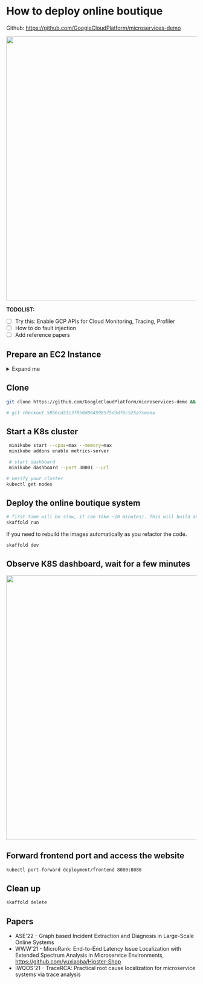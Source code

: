# How to deploy online boutique

Github: https://github.com/GoogleCloudPlatform/microservices-demo

<img src="https://user-images.githubusercontent.com/24642166/213623458-1f140b52-d364-46cd-8e28-430305619226.png" width=700>

**TODOLIST:**

- [ ] Try this: Enable GCP APIs for Cloud Monitoring, Tracing, Profiler
- [ ] How to do fault injection
- [ ] Add reference papers

## Prepare an EC2 Instance

<details>
  <summary>Expand me</summary>
  
### Export env var
```bash
export AWS_PROFILE="aaa"
export INSTANCE_ID="i-001e25e5b4f9f7e51"
export REGION="ap-southeast-2"
```

### Change instance type

```bash
aws ec2 modify-instance-attribute --instance-id $INSTANCE_ID --region $REGION --instance-type "{\"Value\":\"t2.xlarge\"}"
```

### Start instance

```bash
aws ec2 start-instances --instance-ids $INSTANCE_ID --region $REGION
```

### Watch

```bash
watch -n 1 "aws ec2 describe-instances --region $REGION | jq .Reservations[0].Instances[0].State.Name"
```

### SSH to the instance

```bash
ssh that@instance_ip
```

</details>

## Clone

```bash
git clone https://github.com/GoogleCloudPlatform/microservices-demo && cd microservices-demo

# git checkout 58b6cd21c3f050d064598575d3df6c525a7ceaea
```

## Start a K8s cluster

```bash
 minikube start --cpus=max --memory=max
 minikube addons enable metrics-server

 # start dashboard
 minikube dashboard --port 30001 --url
```

```bash
# verify your cluster
kubectl get nodes
```

## Deploy the online boutique system

```bash
# first time will be slow, it can take ~20 minutes). This will build and deploy the application.
skaffold run
```

If you need to rebuild the images automatically as you refactor the code.

```bash
skaffold dev
```

## Observe K8S dashboard, wait for a few minutes

<img src="https://user-images.githubusercontent.com/24642166/213350396-553b812e-b6f6-49c0-96c7-94e7af03df9a.png" width=700>

## Forward frontend port and access the website

```bash
kubectl port-forward deployment/frontend 8080:8080
```

## Clean up

```bash
skaffold delete
```

## Papers

- ASE'22 - Graph based Incident Extraction and Diagnosis in Large-Scale Online Systems
- WWW'21 - MicroRank: End-to-End Latency Issue Localization with Extended Spectrum Analysis in Microservice Environments, https://github.com/yuxiaoba/Hipster-Shop
- IWQOS'21 - TraceRCA: Practical root cause localization for microservice systems via trace analysis
